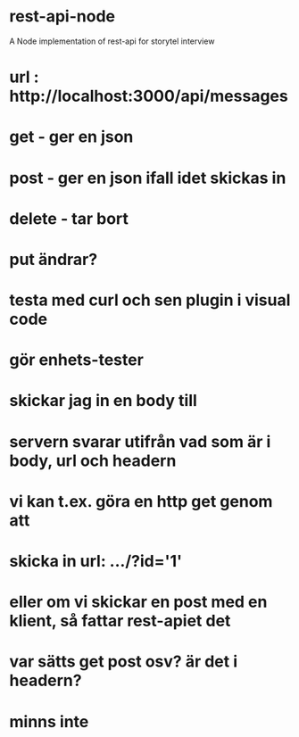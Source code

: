 # rest-api-node
A Node implementation of rest-api for storytel interview

# url : http://localhost:3000/api/messages
# get - ger en json


# post - ger en json ifall idet skickas in
# delete - tar bort
# put ändrar?

# testa med curl och sen plugin i visual code
# gör enhets-tester 

# skickar jag in en body till 

# servern svarar utifrån vad som är i body, url och headern
# vi kan t.ex. göra en http get genom att
# skicka in url: .../?id='1'

# eller om vi skickar en post med en klient, så fattar rest-apiet det
# var sätts get post osv? är det i headern?
# minns inte

